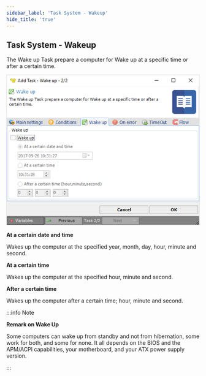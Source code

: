 ```yaml
---
sidebar_label: 'Task System - Wakeup'
hide_title: 'true'
---
```


## Task System - Wakeup

The Wake up Task prepare a computer for Wake up at a specific time or after a certain time.

![](../../../../../static/img/tasksystemwakeup.png)

**At a certain date and time**

Wakes up the computer at the specified year, month, day, hour, minute and second.
 
**At a certain time**

Wakes up the computer at the specified hour, minute and second.
 
**After a certain time**

Wakes up the computer after a certain time; hour, minute and second.

:::info Note

**Remark on Wake Up** 

Some computers can wake up from standby and not from hibernation, some work for both, and some for none. It all depends on the BIOS and the APM/ACPI capabilities, your motherboard, and your ATX power supply version.

:::
